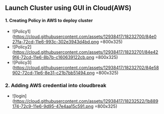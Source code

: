 ## Launch Cluster using GUI in Cloud(AWS)

#### 1. Creating Policy in AWS to deploy cluster
  * ![Policy1](https://cloud.githubusercontent.com/assets/12938417/18232700/84e027fa-72cd-11e6-993c-302e3943d4bd.png =800x325)
  * ![Policy2](https://cloud.githubusercontent.com/assets/12938417/18232701/84e429f4-72cd-11e6-8b7b-c160639122cb.png =800x325)
  * ![Policy3](https://cloud.githubusercontent.com/assets/12938417/18232702/84e58902-72cd-11e6-8e31-c21b7bb51494.png =800x325)


### 2. Adding AWS credential into cloudbreak
  * ![login](https://cloud.githubusercontent.com/assets/12938417/18232522/1b889174-72c9-11e6-9d95-47e4aa15c591.png =800x325)